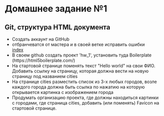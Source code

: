 <h1>Домашнее задание №1</h1>
<h2>Git, структура HTML документа</h2>

<ul>
<li>
Создать аккаунт на GitHub
</li>
<li>
отбранчеватся от мастера и в своей ветке исправить ошибки <br>
<a href="./hw-1.html">index</a>
</li>
<li>
В своем github создать проект 'hw_1', установить туда Boilerplate (https://html5boilerplate.com/)
</li>
<li>
На стартовой странице поменять текст "Hello world" на свои ФИО. Добавить ссылку на страницу, которая должна вести на новую страницу под названием cities
</li>
<li>
На странице cities разместить список из 3-х любых городов, возле каждого города должна быть ссылка по нажатию на которую открывается картинка с изображением города
</li>
<li>
Продумать организацию проекта, где должны находиться картинки с городами, где страница cities, добавить (или поменять) Favicon на стартовой странице.
</li>
</ul>